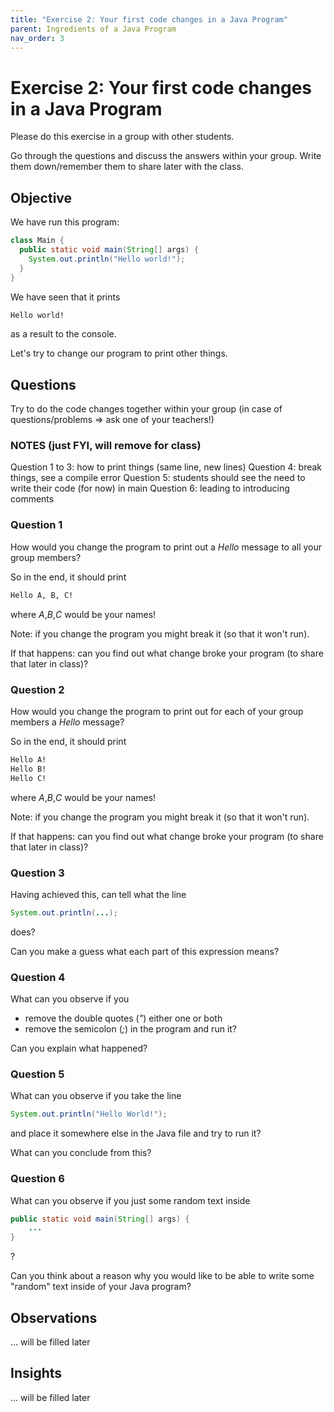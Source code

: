 ```yaml
---
title: "Exercise 2: Your first code changes in a Java Program" 
parent: Ingredients of a Java Program
nav_order: 3
---
```

# Exercise 2: Your first code changes in a Java Program
Please do this exercise in a group with other students.

Go through the questions and discuss the answers within your group.
Write them down/remember them to share later with the class.

## Objective
We have run this program:

```java
class Main {
  public static void main(String[] args) {
    System.out.println("Hello world!");
  }
}
```

We have seen that it prints 
```bash
Hello world!
```
as a result to the console.

Let's try to change our program to print other things.

## Questions
Try to do the code changes together within your group (in case of questions/problems => ask one of your teachers!)

### NOTES (just FYI, will remove for class)
Question 1 to 3: how to print things (same line, new lines)
Question 4: break things, see a compile error
Question 5: students should see the need to write their code (for now) in main
Question 6: leading to introducing comments 

### Question 1
How would you change the program to print out a _Hello_ message to all your group members?

So in the end, it should print
```bash
Hello A, B, C!
```
where _A_,_B_,_C_ would be your names!

Note: if you change the program you might break it (so that it won't run).

If that happens:
can you find out what change broke your program (to share that later in class)?

### Question 2
How would you change the program to print out for each of your group members a _Hello_ message?

So in the end, it should print
```bash
Hello A!
Hello B!
Hello C!
```
where _A_,_B_,_C_ would be your names!

Note: if you change the program you might break it (so that it won't run).

If that happens:
can you find out what change broke your program (to share that later in class)?

### Question 3
Having achieved this, can tell what the line
```java
System.out.println(...);
```
does?

Can you make a guess what each part of this expression means?

### Question 4
What can you observe if you
* remove the double quotes (*"*) either one or both
* remove the semicolon (*;*)
in the program and run it?

Can you explain what happened?

### Question 5
What can you observe if you take the line
```java
System.out.println("Hello World!");
```
and place it somewhere else in the Java file and try to run it?

What can you conclude from this?

### Question 6
What can you observe if you just some random text inside
```java
public static void main(String[] args) {
    ...
}
```
?

Can you think about a reason why you would like to be able to write some "random" text inside of your Java program?

## Observations
... will be filled later

## Insights
... will be filled later

